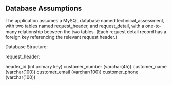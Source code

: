 Database Assumptions
--------------------
The application assumes a MySQL database named technical_assessment, with two tables named request_header, and request_detail, 
with a one-to-many relationship between the two tables.  (Each request detail record has a foreign key referencing the relevant
request header.)

Database Structure:

request_header:

header_id (int primary key)
customer_number (varchar(45))
customer_name (varchar(100))
customer_email (varchar(100))
customer_phone (varchar(100))
